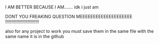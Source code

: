 I AM BETTER BECAUSE I AM....... idk i just am 


DONT YOU FREAKING QUESTION MEEEEEEEEEEEEEEEEEEEE !!!!!!!!!!!!!!!!!!!!!!!!!!!

also for any project to work you must save them in the same file with the same name it is in the github

